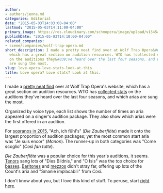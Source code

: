 ```yaml
---
author:
- authors/jenna.md
categories: Editorial
date: "2015-05-03T14:03:00-04:00"
lastmod: "2015-05-03T14:11:00-04:00"
primary_image: https://res.cloudinary.com/schmopera/image/upload/v1545409169/media/webhook-uploads/1430676209749/AriaCollage.jpg.jpg
publishDate: "2015-05-03T14:10:00-04:00"
related_companies:
- scene/companies/wolf-trap-opera.md
short_description: I made a pretty neat find over at Wolf Trap Opera&#039;s website,
  which has a great section on audition resources. WTO has [collected stats(http://opera.wolftrap.org/for-artists/audition-resources/)
  on the auditions they&#039;ve heard over the last four seasons, and which arias
  are sung the most.
slug: love-opera-love-stats-look-at-this
title: Love opera? Love stats? Look at this.
---
```


I made a [pretty neat find](http://opera.wolftrap.org/for-artists/audition-resources/) over at Wolf Trap Opera's website, which has a great section on audition resources. WTO has [collected stats](http://opera.wolftrap.org/for-artists/audition-resources/) on the auditions they've heard over the last four seasons, and which arias are sung the most. 

Organized by voice type, each list shows the number of times an aria appeared on a singer's audition package. They also show which arias were the first offered in an audition.

For [sopranos in 2015](http://opera.wolftrap.org/wp-content/uploads/2015/02/SOPRANOS-2015.pdf), "Ach, ich fühl's" (*Die Zauberflöte*) made it onto the largest proportion of audition packages; yet the most common start aria was "Je suis encor" (*Manon*). The runner-up in both categories was "Come scoglio" (*Così fan tutte*). 

*Die Zauberflöte* was a popular choice for this year's auditions, it seems. [Tenors](http://opera.wolftrap.org/wp-content/uploads/2015/02/TENORS-2015.pdf) sang lots of "Dies Bildnis," and "O Isis" was the top choice for [basses](http://opera.wolftrap.org/wp-content/uploads/2015/02/BASSES-2015.pdf). [Baritones](http://opera.wolftrap.org/wp-content/uploads/2015/02/BARITONES-2015.pdf) and [mezzos](http://opera.wolftrap.org/wp-content/uploads/2015/02/MEZZOS-2015.pdf) didn't stray far, offering up lots of the Count's aria and "Smanie implacabili" from *Così*.

I don't know about you, but I love this kind of stuff. To peruse, start [right here](http://opera.wolftrap.org/for-artists/audition-resources/).
